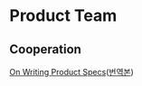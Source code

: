 # Product Team

## Cooperation
[On Writing Product Specs](https://goberoi.com/on-writing-product-specs-5ca697b992fd)([번역본](https://webuildproduct.com/%EC%8A%A4%ED%8E%99-%EB%AC%B8%EC%84%9C-%EC%9E%91%EC%84%B1%EC%97%90-%EA%B4%80%ED%95%98%EC%97%AC-ee61a1fc294f))
